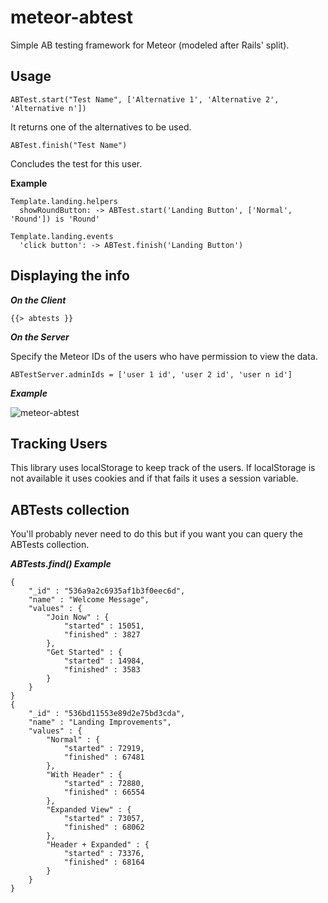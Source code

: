 meteor-abtest
=============

Simple AB testing framework for Meteor (modeled after Rails' split).

Usage
-----

```
ABTest.start("Test Name", ['Alternative 1', 'Alternative 2', 'Alternative n'])
```
It returns one of the alternatives to be used.

```
ABTest.finish("Test Name")
```
Concludes the test for this user.

**Example**
```
Template.landing.helpers
  showRoundButton: -> ABTest.start('Landing Button', ['Normal', 'Round']) is 'Round'
```
```
Template.landing.events
  'click button': -> ABTest.finish('Landing Button')
```

Displaying the info
-------------------

***On the Client***

```
{{> abtests }}
```

***On the Server***

Specify the Meteor IDs of the users who have permission to view the data.
```
ABTestServer.adminIds = ['user 1 id', 'user 2 id', 'user n id']
```

***Example***

![meteor-abtest](https://cloud.githubusercontent.com/assets/4257750/2920902/9cfde158-d6ec-11e3-9ec1-a424378970b3.png)

Tracking Users
--------------
This library uses localStorage to keep track of the users. If localStorage is not available it uses cookies and if that fails it uses a session variable.

ABTests collection
------------------
You'll probably never need to do this but if you want you can query the ABTests collection.

***ABTests.find() Example***

```
{
	"_id" : "536a9a2c6935af1b3f0eec6d",
	"name" : "Welcome Message",
	"values" : {
		"Join Now" : {
			"started" : 15051,
			"finished" : 3827
		},
		"Get Started" : {
			"started" : 14984,
			"finished" : 3583
		}
	}
}
{
	"_id" : "536bd11553e89d2e75bd3cda",
	"name" : "Landing Improvements",
	"values" : {
		"Normal" : {
			"started" : 72919,
			"finished" : 67481
		},
		"With Header" : {
			"started" : 72880,
			"finished" : 66554
		},
		"Expanded View" : {
			"started" : 73057,
			"finished" : 68062
		},
		"Header + Expanded" : {
			"started" : 73376,
			"finished" : 68164
		}
	}
}

```
